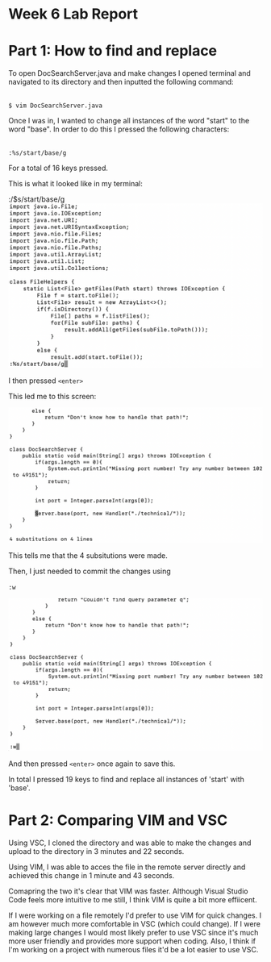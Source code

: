 # **Week 6 Lab Report**

# Part 1: How to find and replace




To open DocSearchServer.java and make changes I opened terminal and navigated to its directory and then inputted the following command:

<pre><code>
$ vim DocSearchServer.java
</code></pre>

Once I was in, I wanted to change all instances of the word "start" to the word "base". In order to do this I pressed the following characters: 

<pre><code>
:%s/start/base/g
</code></pre>

For a total of 16 keys pressed.

This is what it looked like in my terminal:


:/$s/start/base/g
![image](step1.png)

I then pressed `<enter>`

This led me to this screen: 

![image](step1complete.png)

This tells me that the 4 subsitutions were made. 

Then, I just needed to commit the changes using

`:w`

![image](makechange.png)

And then pressed `<enter>` once again to save this.

In total I pressed 19 keys to find and replace all instances of 'start' with 'base'.

# Part 2: Comparing VIM and VSC

Using VSC, I cloned the directory and was able to make the changes and upload to the directory in 3 minutes and 22 seconds. 

Using VIM, I was able to acces the file in the remote server directly and achieved this change in 1 minute and 43 seconds. 

Comapring the two it's clear that VIM was faster. Although Visual Studio Code feels more intuitive to me still, I think VIM is quite a bit more effiicent. 

If I were working on a file remotely I'd prefer to use VIM for quick changes. I am however much more comfortable in VSC (which could change). If I were making large changes I would most likely prefer to use VSC since it's much more user friendly and provides more support when coding. Also, I think if I'm working on a project with numerous files it'd be a lot easier to use VSC. 

